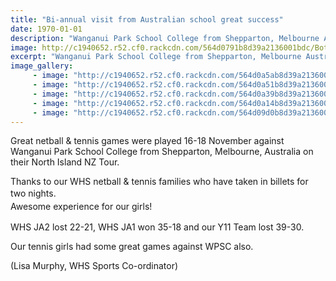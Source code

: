 ```yaml
---
title: "Bi-annual visit from Australian school great success"
date: 1970-01-01
description: "Wanganui Park School College from Shepparton, Melbourne Australia visit WHS 16-18 November."
image: http://c1940652.r52.cf0.rackcdn.com/564d0791b8d39a2136001bdc/Both-teams-photo-together-nice.jpg
excerpt: "Wanganui Park School College from Shepparton, Melbourne Australia visit WHS 16-18 November."
image_gallery:
     - image: "http://c1940652.r52.cf0.rackcdn.com/564d0a5ab8d39a2136001c0c/Girls-hard-out-before.after-game.jpg"
     - image: "http://c1940652.r52.cf0.rackcdn.com/564d0a51b8d39a2136001c0a/Girls-coming-up-with-strategies.jpg"
     - image: "http://c1940652.r52.cf0.rackcdn.com/564d0a39b8d39a2136001c08/Girls-fun-photo.jpg"
     - image: "http://c1940652.r52.cf0.rackcdn.com/564d0a14b8d39a2136001c04/Both-teams-photo-together-nice.jpg"
     - image: "http://c1940652.r52.cf0.rackcdn.com/564d09d0b8d39a2136001bfe/Both-teams-exchanging-papers.jpg"
---
```


<p><span>Great netball &amp; tennis games were played 16-18 November against Wanganui Park School College from Shepparton, Melbourne, Australia on their North Island NZ Tour. </span></p>
<p><span>Thanks to our WHS netball &amp; tennis families who have taken in billets for two nights</span><span style="line-height: 1.5;">.<br /></span><span style="line-height: 1.5;">Awesome experience for our girls!</span></p>
<p><span>WHS JA2 lost 22-21, WHS JA1 won 35-18 and our Y11 Team lost 39-30. </span></p>
<p><span>Our tennis girls had some great games against WPSC also.</span></p>
<p><span>(Lisa Murphy, WHS Sports Co-ordinator)</span></p>

